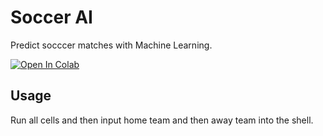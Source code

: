 # Soccer AI

Predict socccer matches with Machine Learning.

<a href="https://colab.research.google.com/drive/1_KI9zmyOxQl5ZQADv_DqfCJ0i14YSf_g?usp=sharing">
  <img src="https://colab.research.google.com/assets/colab-badge.svg" alt="Open In Colab"/>
</a>

## Usage
Run all cells and then input home team and then away team into the shell. 

